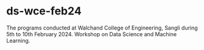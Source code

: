 # ds-wce-feb24
The programs conducted at Walchand College of Engineering, Sangli during 5th to 10th February 2024. Workshop on Data Science and Machine Learning.
